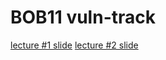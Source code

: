 # BOB11 vuln-track

[lecture #1 slide](https://drive.google.com/file/d/1xSUQROwABtyEyiJvRvFFWn6oxmdNY6Mr/view?usp=sharing)
[lecture #2 slide](https://localhost)
